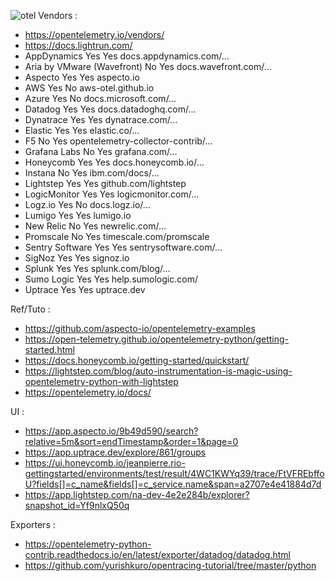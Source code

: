 ![otel](https://opentelemetry.io/img/otel_diagram.png)
Vendors :
* https://opentelemetry.io/vendors/
* https://docs.lightrun.com/
* AppDynamics	Yes	Yes	docs.appdynamics.com/…
* Aria by VMware (Wavefront)	No	Yes	docs.wavefront.com/…
* Aspecto	Yes	Yes	aspecto.io
* AWS	Yes	No	aws-otel.github.io
* Azure	Yes	No	docs.microsoft.com/…
* Datadog	Yes	Yes	docs.datadoghq.com/…
* Dynatrace	Yes	Yes	dynatrace.com/…
* Elastic	Yes	Yes	elastic.co/…
* F5	No	Yes	opentelemetry-collector-contrib/…
* Grafana Labs	No	Yes	grafana.com/…
* Honeycomb	Yes	Yes	docs.honeycomb.io/…
* Instana	No	Yes	ibm.com/docs/…
* Lightstep	Yes	Yes	github.com/lightstep
* LogicMonitor	Yes	Yes	logicmonitor.com/…
* Logz.io	Yes	No	docs.logz.io/…
* Lumigo	Yes	Yes	lumigo.io
* New Relic	No	Yes	newrelic.com/…
* Promscale	No	Yes	timescale.com/promscale
* Sentry Software	Yes	Yes	sentrysoftware.com/…
* SigNoz	Yes	Yes	signoz.io
* Splunk	Yes	Yes	splunk.com/blog/…
* Sumo Logic	Yes	Yes	help.sumologic.com/
* Uptrace	Yes	Yes	uptrace.dev

Ref/Tuto : 
* https://github.com/aspecto-io/opentelemetry-examples
* https://open-telemetry.github.io/opentelemetry-python/getting-started.html
* https://docs.honeycomb.io/getting-started/quickstart/
* https://lightstep.com/blog/auto-instrumentation-is-magic-using-opentelemetry-python-with-lightstep
* https://opentelemetry.io/docs/

UI : 
* https://app.aspecto.io/9b49d590/search?relative=5m&sort=endTimestamp&order=1&page=0
* https://app.uptrace.dev/explore/861/groups
* https://ui.honeycomb.io/jeanpierre.rio-gettingstarted/environments/test/result/4WC1KWYq39/trace/FtVFREbffoU?fields[]=c_name&fields[]=c_service.name&span=a2707e4e41884d7d
* https://app.lightstep.com/na-dev-4e2e284b/explorer?snapshot_id=Yf9nlxQ50q


Exporters :
* https://opentelemetry-python-contrib.readthedocs.io/en/latest/exporter/datadog/datadog.html
* https://github.com/yurishkuro/opentracing-tutorial/tree/master/python


